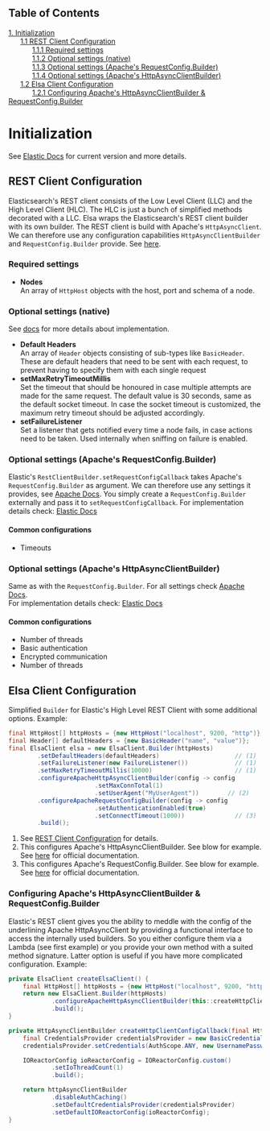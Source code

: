## Table of Contents
[1. Initialization](#initialization)<br>
&nbsp;&nbsp;&nbsp;&nbsp;&nbsp;&nbsp;[1.1 REST Client Configuration](#rest-client-configuration)<br>
&nbsp;&nbsp;&nbsp;&nbsp;&nbsp;&nbsp;&nbsp;&nbsp;&nbsp;&nbsp;&nbsp;&nbsp;[1.1.1 Required settings](#required-settings)<br>
&nbsp;&nbsp;&nbsp;&nbsp;&nbsp;&nbsp;&nbsp;&nbsp;&nbsp;&nbsp;&nbsp;&nbsp;[1.1.2 Optional settings (native)](#optional-settings-native)<br>
&nbsp;&nbsp;&nbsp;&nbsp;&nbsp;&nbsp;&nbsp;&nbsp;&nbsp;&nbsp;&nbsp;&nbsp;[1.1.3 Optional settings (Apache's RequestConfig.Builder)](#optional-settings-apaches-requestconfigbuilder)<br>
&nbsp;&nbsp;&nbsp;&nbsp;&nbsp;&nbsp;&nbsp;&nbsp;&nbsp;&nbsp;&nbsp;&nbsp;[1.1.4 Optional settings (Apache's HttpAsyncClientBuilder)](#optional-settings-apaches-httpasyncclientbuilder)<br>
&nbsp;&nbsp;&nbsp;&nbsp;&nbsp;&nbsp;[1.2 Elsa Client Configuration](#elsa-client-configuration)<br>
&nbsp;&nbsp;&nbsp;&nbsp;&nbsp;&nbsp;&nbsp;&nbsp;&nbsp;&nbsp;&nbsp;&nbsp;[1.2.1 Configuring Apache's HttpAsyncClientBuilder & RequestConfig.Builder](#configuring-apaches-httpasyncclientbuilder--requestconfigbuilder)<br>
# Initialization

See [Elastic Docs](https://www.elastic.co/guide/en/elasticsearch/client/java-rest/current/java-rest-low-usage-initialization.html) for current version and more details.

## REST Client Configuration

Elasticsearch's REST client consists of the Low Level Client (LLC) and the High Level Client (HLC). The HLC is just a bunch of simplified methods decorated with a LLC. Elsa wraps the Elasticsearch's REST client builder with its own builder. The REST client is build with Apache's `HttpAsyncClient`. We can therefore use any configuration capabilities `HttpAsyncClientBuilder` and  `RequestConfig.Builder` provide. See [here](https://hc.apache.org/httpcomponents-asyncclient-dev/index.html). 

### Required settings

* **Nodes**<br>
An array of `HttpHost` objects with the host, port and schema of a node.


### Optional settings (native)

See [docs](https://www.elastic.co/guide/en/elasticsearch/client/java-rest/current/java-rest-low-usage-initialization.html) for more details about implementation.


* **Default Headers**<br>
An array of `Header` objects consisting of sub-types like `BasicHeader`. These are default headers that need to be sent with each request, to prevent having to specify them with each single request
* **setMaxRetryTimeoutMillis**<br>
Set the timeout that should be honoured in case multiple attempts are made for the same request. The default value is 30 seconds, same as the default socket timeout. In case the socket timeout is customized, the maximum retry timeout should be adjusted accordingly. 
* **setFailureListener**<br>
Set a listener that gets notified every time a node fails, in case actions need to be taken. Used internally when sniffing on failure is enabled.


### Optional settings (Apache's RequestConfig.Builder)

Elastic's `RestClientBuilder.setRequestConfigCallback` takes Apache's `RequestConfig.Builder` as argument. We can therefore use any settings it provides, see [Apache Docs](https://hc.apache.org/httpcomponents-client-ga/httpclient/apidocs/org/apache/http/client/config/RequestConfig.Builder.html). You simply create a `RequestConfig.Builder` externally and pass it to `setRequestConfigCallback`. For implementation details check: [Elastic Docs](https://www.elastic.co/guide/en/elasticsearch/client/java-rest/current/_common_configuration.html)


#### Common configurations


* Timeouts


### Optional settings (Apache's HttpAsyncClientBuilder)

Same as with the `RequestConfig.Builder`. For all settings check [Apache Docs](http://hc.apache.org/httpcomponents-asyncclient-dev/httpasyncclient/apidocs/org/apache/http/impl/nio/client/HttpAsyncClientBuilder.html). <br>For implementation details check: [Elastic Docs](https://www.elastic.co/guide/en/elasticsearch/client/java-rest/current/_common_configuration.html)


#### Common configurations


* Number of threads
* Basic authentication
* Encrypted communication
* Number of threads


## Elsa Client Configuration

Simplified `Builder` for Elastic's High Level REST Client with some additional options. Example:


```JAVA
final HttpHost[] httpHosts = {new HttpHost("localhost", 9200, "http")};
final Header[] defaultHeaders = {new BasicHeader("name", "value")};
final ElsaClient elsa = new ElsaClient.Builder(httpHosts)
        .setDefaultHeaders(defaultHeaders)                     // (1)
        .setFailureListener(new FailureListener())             // (1)
        .setMaxRetryTimeoutMillis(10000)                       // (1)
        .configureApacheHttpAsyncClientBuilder(config -> config
                        .setMaxConnTotal(1)
                        .setUserAgent("MyUserAgent"))        // (2)
        .configureApacheRequestConfigBuilder(config -> config
                        .setAuthenticationEnabled(true)
                        .setConnectTimeout(1000))              // (3)
        .build();
```


1. See [REST Client Configuration](/madog/Initialization/readme.md) for details.
2. This configures Apache's HttpAsyncClientBuilder. See blow for example. See [here](http://hc.apache.org/httpcomponents-asyncclient-dev/httpasyncclient/apidocs/org/apache/http/impl/nio/client/HttpAsyncClientBuilder.html) for official documentation.
3. This configures Apache's RequestConfig.Builder. See blow for example. See [here](https://hc.apache.org/httpcomponents-client-ga/httpclient/apidocs/org/apache/http/client/config/RequestConfig.Builder.html) for official documentation.


### Configuring Apache's HttpAsyncClientBuilder & RequestConfig.Builder

Elastic's REST client gives you the ability to meddle with the config of the underlining Apache HttpAsyncClient by providing a functional interface to access the internally used builders. So you either configure them via a Lambda (see first example) or you provide your own method with a suited method signature. Latter option is useful if you have more complicated configuration. Example: 


```JAVA
private ElsaClient createElsaClient() {
    final HttpHost[] httpHosts = {new HttpHost("localhost", 9200, "http")};
    return new ElsaClient.Builder(httpHosts)
            .configureApacheHttpAsyncClientBuilder(this::createHttpClientConfigCallback)
            .build();
}

private HttpAsyncClientBuilder createHttpClientConfigCallback(final HttpAsyncClientBuilder httpAsyncClientBuilder) {
    final CredentialsProvider credentialsProvider = new BasicCredentialsProvider();
    credentialsProvider.setCredentials(AuthScope.ANY, new UsernamePasswordCredentials("user", "password"));

    IOReactorConfig ioReactorConfig = IOReactorConfig.custom()
            .setIoThreadCount(1)
            .build();

    return httpAsyncClientBuilder
            .disableAuthCaching()
            .setDefaultCredentialsProvider(credentialsProvider)
            .setDefaultIOReactorConfig(ioReactorConfig);
}
```

